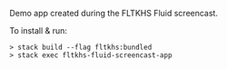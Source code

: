 Demo app created during the FLTKHS Fluid screencast.

To install & run:

```
> stack build --flag fltkhs:bundled
> stack exec fltkhs-fluid-screencast-app
```
